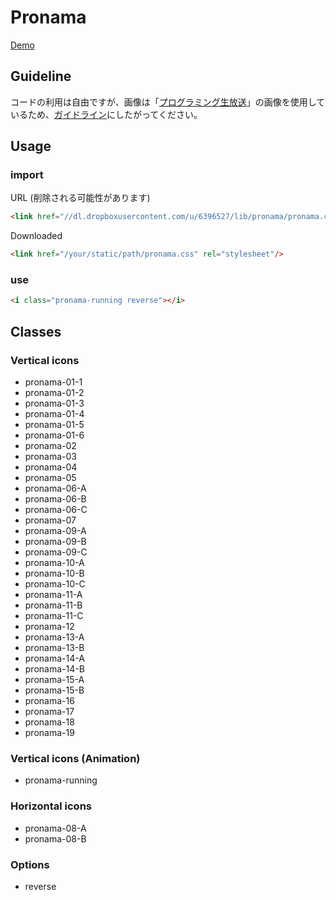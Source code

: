 # Pronama

[Demo](http://jsrun.it/itkr/QNVs)

## Guideline

コードの利用は自由ですが、画像は「[プログラミング生放送](http://pronama.azurewebsites.net/)」の画像を使用しているため、[ガイドライン](http://pronama.azurewebsites.net/pronama/guideline/)にしたがってください。

## Usage

### import 

URL (削除される可能性があります)

```html
<link href="//dl.dropboxusercontent.com/u/6396527/lib/pronama/pronama.css" rel="stylesheet"/>
```

Downloaded

```html
<link href="/your/static/path/pronama.css" rel="stylesheet"/>
```

### use

```html
<i class="pronama-running reverse"></i>
```

## Classes

### Vertical icons

- pronama-01-1
- pronama-01-2
- pronama-01-3
- pronama-01-4
- pronama-01-5
- pronama-01-6
- pronama-02
- pronama-03
- pronama-04
- pronama-05
- pronama-06-A
- pronama-06-B
- pronama-06-C
- pronama-07
- pronama-09-A
- pronama-09-B
- pronama-09-C
- pronama-10-A
- pronama-10-B
- pronama-10-C
- pronama-11-A
- pronama-11-B
- pronama-11-C
- pronama-12
- pronama-13-A
- pronama-13-B
- pronama-14-A
- pronama-14-B
- pronama-15-A
- pronama-15-B
- pronama-16
- pronama-17
- pronama-18
- pronama-19

### Vertical icons (Animation)

- pronama-running

### Horizontal icons

- pronama-08-A
- pronama-08-B

### Options

- reverse
